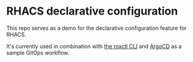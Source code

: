 # RHACS declarative configuration

This repo serves as a demo for the declarative configuration feature for RHACS.

It's currently used in combination with [the roxctl CLI](https://docs.openshift.com/acs/cli/getting-started-cli.html) and [ArgoCD](https://argo-cd.readthedocs.io/en/stable/) as a sample GitOps workflow.
